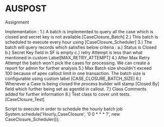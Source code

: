 # AUSPOST
Assignment

Implementation : 
1.) A batch is implemented to query all the case which is closed and secret key is not available.[CaseClosure_Batch]
2.) This batch is scheduled to execute every hour using [CaseClosure_Scheduler] 
3.) The batch will query records which satisfies below criteria : 
    a.) Status is Closed
    b.) Secret Key field in SF is empty
    c.) retry Attempt is less than what mentioned in custom Label[MAX_RETRY_ATTEMPT]
4.) After Max Retry Attempt the batch won't pick the cases for processing. We can create a report for admin for further analysis
5.) Max Batch size shouldn't exceed 100 because of apex callout limit in one transaction. The batch size is configurable using custom label [CASE_CLOSURE_BATCH_SIZE]
6.) Whenever a Case is being closed the process builder will stamp [Closed By] field which further being set as agentId in callout.
7.) Class Comments added for further information
8.) Test class to cover unit tests.[CaseClosure_Test]

Script to execute in order to schedule the hourly batch job
System.schedule('Hourly_CaseClosure', '0 0 * * * ?', new CaseClosure_Scheduler());